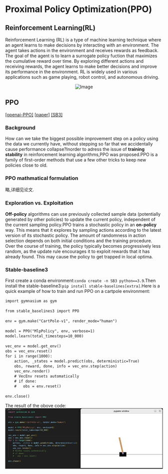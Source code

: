 # Proximal Policy Optimization(PPO)
## Reinforcement Learning(RL)
Reinforcement Learning (RL) is a type of machine learning technique where an agent learns to make decisions by interacting with an environment. The agent takes actions in the environment and receives rewards as feedback. The goal of the agent is to learn a surrogate policy fuction that maximizes the cumulative reward over time. By exploring different actions and receiving rewards, the agent learns to make better decisions and improve its performance in the environment. RL is widely used in various applications such as game playing, robot control, and autonomous driving.

<p align="center">  
  <img src="https://gymnasium.farama.org/_images/AE_loop.png" alt="Image" style="width:50%; height:auto;">  
</p>

## PPO
[[openai-PPO]](https://spinningup.openai.com/en/latest/algorithms/ppo.html) [[paper]](https://arxiv.org/abs/1707.06347) [[SB3]](https://github.com/DLR-RM/stable-baselines3)
### Background
 How can we take the biggest possible improvement step on a policy using the data we currently have, without stepping so far that we accidentally cause performance collapse?Inorder to adress the issue of __training stability__ in reinforcement learning algorithms,PPO was proposed.PPO is a family of first-order methods that use a few other tricks to keep new policies close to old.

### PPO mathmatical formulation
略,详细见论文.
### Exploration vs. Exploitation
__Off-policy__ algorithms can use previously collected sample data (potentially generated by other policies) to update the current policy, independent of the current sampling policy.PPO trains a stochastic policy in an __on-policy__ way. This means that it explores by sampling actions according to the latest version of its stochastic policy. The amount of randomness in action selection depends on both initial conditions and the training procedure. Over the course of training, the policy typically becomes progressively less random, as the update rule encourages it to exploit rewards that it has already found. This may cause the policy to get trapped in local optima.

### Stable-baseline3
First create a conda environment:```conda create -n SB3 python==3.9```.Then install the stable-baseline3:```pip install stable-baselines[extra]```.Here is a quick example of how to train and run PPO on a cartpole environment:

```
import gymnasium as gym

from stable_baselines3 import PPO

env = gym.make("CartPole-v1", render_mode="human")

model = PPO("MlpPolicy", env, verbose=1)
model.learn(total_timesteps=10_000)

vec_env = model.get_env()
obs = vec_env.reset()
for i in range(1000):
    action, _states = model.predict(obs, deterministic=True)
    obs, reward, done, info = vec_env.step(action)
    vec_env.render()
    # VecEnv resets automatically
    # if done:
    #   obs = env.reset()

env.close()
```
The result of the obove code:
![ppo_example](PPO/ppo_example.png)

